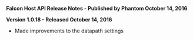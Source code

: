 **Falcon Host API Release Notes - Published by Phantom October 14, 2016**


**Version 1.0.18 - Released October 14, 2016**

* Made improvements to the datapath settings
